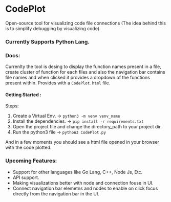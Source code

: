 # CodePlot
Open-source tool for visualizing code file connections 
(The idea behind this is to simplify debugging by visualizing code).

### Currently Supports Python Lang.

### Docs:
Currenlty the tool is desing to display the function names present in a file, create cluster of function for each files and also the navigation bar contains file names and when clicked it provides a dropdown of the functions present within. Provides with a `CodePlot.html` file. 
#### Getting Started :
Steps:
1. Create a Virtual Env.
-> `python3 -m venv venv_name`
2. Install the dependencies.
-> `pip install -r requirements.txt`
3. Open the project file and change the directory_path to your project dir.
4. Run the python3 file
-> `python3 CodePlot.py`
   
And in a few moments you should see a html file opened in your browser with the code plotted.

### Upcoming Features:
* Support for other languages like Go Lang, C++, Node Js, Etc.
* API support.
* Making visualizations better with node and connection fouse in UI.
* Connect navigation bar elemetns and nodes to enable on click focus directly from the navigation bar in the UI.


